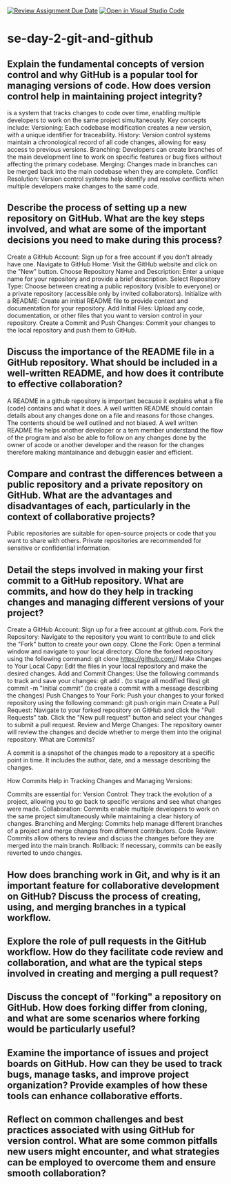 [![Review Assignment Due Date](https://classroom.github.com/assets/deadline-readme-button-22041afd0340ce965d47ae6ef1cefeee28c7c493a6346c4f15d667ab976d596c.svg)](https://classroom.github.com/a/8wgCKhpZ)
[![Open in Visual Studio Code](https://classroom.github.com/assets/open-in-vscode-2e0aaae1b6195c2367325f4f02e2d04e9abb55f0b24a779b69b11b9e10269abc.svg)](https://classroom.github.com/online_ide?assignment_repo_id=17064832&assignment_repo_type=AssignmentRepo)
# se-day-2-git-and-github
## Explain the fundamental concepts of version control and why GitHub is a popular tool for managing versions of code. How does version control help in maintaining project integrity?
is a system that tracks changes to code over time, enabling multiple developers to work on the same project simultaneously. Key concepts include:
Versioning: Each codebase modification creates a new version, with a unique identifier for traceability.
History: Version control systems maintain a chronological record of all code changes, allowing for easy access to previous versions.
Branching: Developers can create branches of the main development line to work on specific features or bug fixes without affecting the primary codebase.
Merging: Changes made in branches can be merged back into the main codebase when they are complete.
Conflict Resolution: Version control systems help identify and resolve conflicts when multiple developers make changes to the same code.

## Describe the process of setting up a new repository on GitHub. What are the key steps involved, and what are some of the important decisions you need to make during this process?
Create a GitHub Account: Sign up for a free account if you don't already have one.
Navigate to GitHub Home: Visit the GitHub website and click on the "New" button.
Choose Repository Name and Description: Enter a unique name for your repository and provide a brief description.
Select Repository Type: Choose between creating a public repository (visible to everyone) or a private repository (accessible only by invited collaborators).
Initialize with a README: Create an initial README file to provide context and documentation for your repository.
Add Initial Files: Upload any code, documentation, or other files that you want to version control in your repository.
Create a Commit and Push Changes: Commit your changes to the local repository and push them to GitHub.

## Discuss the importance of the README file in a GitHub repository. What should be included in a well-written README, and how does it contribute to effective collaboration?
A README in a github repository is important because it explains what a file (code) contains and what it does. A well written README should contain details about any changes done on a file and reasons for those changes. The contents should be well outlined and not biased. A well written README file helps onother developer or a tem member understand the flow of the program and also be able to follow on any changes done by the owner of acode or another developer and the reason for the changes therefore making mantainance and debuggin easier and efficient.

## Compare and contrast the differences between a public repository and a private repository on GitHub. What are the advantages and disadvantages of each, particularly in the context of collaborative projects?
Public repositories are suitable for open-source projects or code that you want to share with others.
Private repositories are recommended for sensitive or confidential information.

## Detail the steps involved in making your first commit to a GitHub repository. What are commits, and how do they help in tracking changes and managing different versions of your project?
Create a GitHub Account: Sign up for a free account at github.com.
Fork the Repository: Navigate to the repository you want to contribute to and click the "Fork" button to create your own copy.
Clone the Fork: Open a terminal window and navigate to your local directory. Clone the forked repository using the following command:
git clone https://github.com/<your-username>/<repository-name>
Make Changes to Your Local Copy: Edit the files in your local repository and make the desired changes.
Add and Commit Changes: Use the following commands to track and save your changes:
git add .
(to stage all modified files)
git commit -m "Initial commit"
(to create a commit with a message describing the changes)
Push Changes to Your Fork: Push your changes to your forked repository using the following command:
git push origin main
Create a Pull Request: Navigate to your forked repository on GitHub and click the "Pull Requests" tab. Click the "New pull request" button and select your changes to submit a pull request.
Review and Merge Changes: The repository owner will review the changes and decide whether to merge them into the original repository.
What are Commits?

A commit is a snapshot of the changes made to a repository at a specific point in time. It includes the author, date, and a message describing the changes.

How Commits Help in Tracking Changes and Managing Versions:

Commits are essential for:
Version Control: They track the evolution of a project, allowing you to go back to specific versions and see what changes were made.
Collaboration: Commits enable multiple developers to work on the same project simultaneously while maintaining a clear history of changes.
Branching and Merging: Commits help manage different branches of a project and merge changes from different contributors.
Code Review: Commits allow others to review and discuss the changes before they are merged into the main branch.
Rollback: If necessary, commits can be easily reverted to undo changes.

## How does branching work in Git, and why is it an important feature for collaborative development on GitHub? Discuss the process of creating, using, and merging branches in a typical workflow.

## Explore the role of pull requests in the GitHub workflow. How do they facilitate code review and collaboration, and what are the typical steps involved in creating and merging a pull request?

## Discuss the concept of "forking" a repository on GitHub. How does forking differ from cloning, and what are some scenarios where forking would be particularly useful?

## Examine the importance of issues and project boards on GitHub. How can they be used to track bugs, manage tasks, and improve project organization? Provide examples of how these tools can enhance collaborative efforts.

## Reflect on common challenges and best practices associated with using GitHub for version control. What are some common pitfalls new users might encounter, and what strategies can be employed to overcome them and ensure smooth collaboration?
